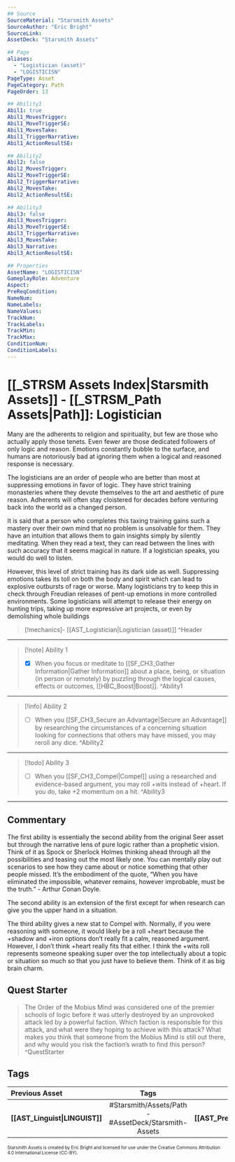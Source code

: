 ```yaml
---
## Source
SourceMaterial: "Starsmith Assets"
SourceAuthor: "Eric Bright"
SourceLink: 
AssetDeck: "Starsmith Assets"

## Page
aliases: 
  - "Logistician (asset)"
  - "LOGISTICISN"
PageType: Asset
PageCategory: Path
PageOrder: 13

## Ability1
Abil1: true 
Abil1_MovesTrigger: 
Abil1_MoveTriggerSE: 
Abil1_MovesTake: 
Abil1_TriggerNarrative: 
Abil1_ActionResultSE: 

## Ability2
Abil2: false 
Abil2_MovesTrigger: 
Abil2_MoveTriggerSE: 
Abil2_TriggerNarrative: 
Abil2_MovesTake: 
Abil2_ActionResultSE: 

## Ability3
Abil3: false 
Abil3_MovesTrigger: 
Abil3_MoveTriggerSE: 
Abil3_TriggerNarrative: 
Abil3_MovesTake: 
Abil3_Narrative: 
Abil3_ActionResultSE: 

## Properties
AssetName: "LOGISTICISN"
GameplayRole: Adventure
Aspect: 
PreReqCondition: 
NameNum: 
NameLabels: 
NameValues: 
TrackNum: 
TrackLabels: 
TrackMin: 
TrackMax: 
ConditionNum: 
ConditionLabels:
---
```

# [[_STRSM Assets Index|Starsmith Assets]] - [[_STRSM_Path Assets|Path]]: Logistician
Many are the adherents to religion and spirituality, but few are those who actually apply those tenets. Even fewer are those dedicated followers of only logic and reason. Emotions constantly bubble to the surface, and humans are notoriously bad at ignoring them when a logical and reasoned response is necessary.

The logisticians are an order of people who are better than most at suppressing emotions in favor of logic. They have strict training monasteries where they devote themselves to the art and aesthetic of pure reason. Adherents will often stay cloistered for decades before venturing back into the world as a changed person.

It is said that a person who completes this taxing training gains such a mastery over their own mind that no problem is unsolvable for them. They have an intuition that allows them to gain insights simply by silently meditating. When they read a text, they can read between the lines with such accuracy that it seems magical in nature. If a logistician speaks, you would do well to listen.

However, this level of strict training has its dark side as well. Suppressing emotions takes its toll on both the body and spirit which can lead to explosive outbursts of rage or worse. Many logisticians try to keep this in check through Freudian releases of pent-up emotions in more controlled environments. Some logisticians will attempt to release their energy on hunting trips, taking up more expressive art projects, or even by demolishing whole buildings

> [!mechanics]- [[AST_Logistician|Logistician (asset)]] ^Header
___

> [!note] Ability 1
> - [x] When you focus or meditate to [[SF_CH3_Gather Information|Gather Information]] about a place, being, or situation (in person or remotely) by puzzling through the logical causes, effects or outcomes, [[HBC_Boost|Boost]]. ^Ability1
___
> [!info] Ability 2
> - [ ] When you [[SF_CH3_Secure an Advantage|Secure an Advantage]] by researching the circumstances of a concerning situation looking for connections that others may have missed, you may reroll any dice. ^Ability2
___
> [!todo] Ability 3
> - [ ] When you [[SF_CH3_Compel|Compel]] using a researched and evidence-based argument, you may roll +wits instead of +heart.
> If you do, take +2 momentum on a hit. ^Ability3
___

## Commentary
The first ability is essentially the second ability from the original Seer asset but through the narrative lens of pure logic rather than a prophetic vision. Think of it as Spock or Sherlock Holmes thinking ahead through all the possibilities and teasing out the most likely one. You can mentally play out scenarios to see how they came about or notice something that other people missed. It’s the embodiment of the quote, “When you have eliminated the impossible, whatever remains, however improbable, must be the truth.” - Arthur Conan Doyle.

The second ability is an extension of the first except for when research can give you the upper hand in a situation.

The third ability gives a new stat to Compel with. Normally, if you were reasoning with someone, it would likely be a roll +heart because the +shadow and +iron options don’t really fit a calm, reasoned argument. However, I don’t think +heart really fits that either. I think the +wits roll represents someone speaking super over the top intellectually about a topic or situation so much so that you just have to believe them. Think of it as big brain charm.

## Quest Starter
> The Order of the Mobius Mind was considered one of the premier schools of logic before it was utterly destroyed by an unprovoked attack led by a powerful faction. Which faction is responsible for this attack, and what were they hoping to achieve with this attack? What makes you think that someone from the Mobius Mind is still out there, and why would you risk the faction’s wrath to find this person? ^QuestStarter

## Tags

| Previous Asset| Tags | Next Asset |
| :--- | :---: | ---: |
| **[[AST_Linguist\|LINGUIST]]** | #Starsmith/Assets/Path - #AssetDeck/Starsmith-Assets | **[[AST_Precog\|PRECOG]]** |

<font size=-2>Starsmith Assets is created by Eric Bright and licensed for use under the Creative Commons Attribution 4.0 International License (CC-BY).</font>
